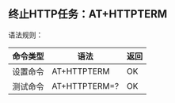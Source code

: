 ## 终止HTTP任务：AT+HTTPTERM

语法规则：

| 命令类型 | 语法          | 返回 |
| -------- | ------------- | ---- |
| 设置命令 | AT+HTTPTERM   | OK   |
| 测试命令 | AT+HTTPTERM=? | OK   |
